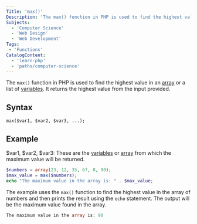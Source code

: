 ```yaml
---
Title: 'max()'
Description: 'The max() function in PHP is used to find the highest value in an array or a list of variables. It returns the highest value from the input provided.'
Subjects:
  - 'Computer Science'
  - 'Web Design'
  - 'Web Development'
Tags:
 - 'Functions'
CatalogContent:
  - 'learn-php'
  - 'paths/computer-science'
---
```


The `max()` function in PHP is used to find the highest value in an [array](https://www.codecademy.com/resources/docs/php/arrays) or a list of [variables](https://www.codecademy.com/resources/docs/php/variables). It returns the highest value from the input provided.

## Syntax

```pseudo
max($var1, $var2, $var3, ...);
```

## Example

$var1, $var2, $var3: These are the [variables](https://www.codecademy.com/resources/docs/php/variables) or [array](https://www.codecademy.com/resources/docs/php/arrays) from which the maximum value will be returned.

```php
$numbers = array(23, 12, 35, 67, 8, 90);
$max_value = max($numbers);
echo "The maximum value in the array is: " . $max_value;
```

The example uses the `max()` function to find the highest value in the array of numbers and then prints the result using the `echo` statement. The output will be the maximum value found in the array.

```php
The maximum value in the array is: 90
```







